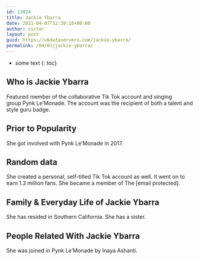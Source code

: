 ```yaml
---
id: 13024
title: Jackie Ybarra
date: 2021-04-07T12:39:18+00:00
author: victor
layout: post
guid: https://ukdataservers.com/jackie-ybarra/
permalink: /04/07/jackie-ybarra/
---
```


* some text
{: toc}


## Who is Jackie Ybarra



Featured member of the collaborative Tik Tok account and singing group Pynk Le&#8217;Monade. The account was the recipient of both a talent and style guru badge. 

                
                
                
## Prior to Popularity



She got involved with Pynk Le&#8217;Monade in 2017.

                
                
                
## Random data



She created a personal, self-titled Tik Tok account as well. It went on to earn 1.3 million fans. She became a member of The [email protected].

                
                
                
## Family & Everyday Life of Jackie Ybarra



She has resided in Southern California. She has a sister. 

                
                
                
## People Related With Jackie Ybarra



She was joined in Pynk Le&#8217;Monade by Inaya Ashanti.

                
              
            
          
          
          